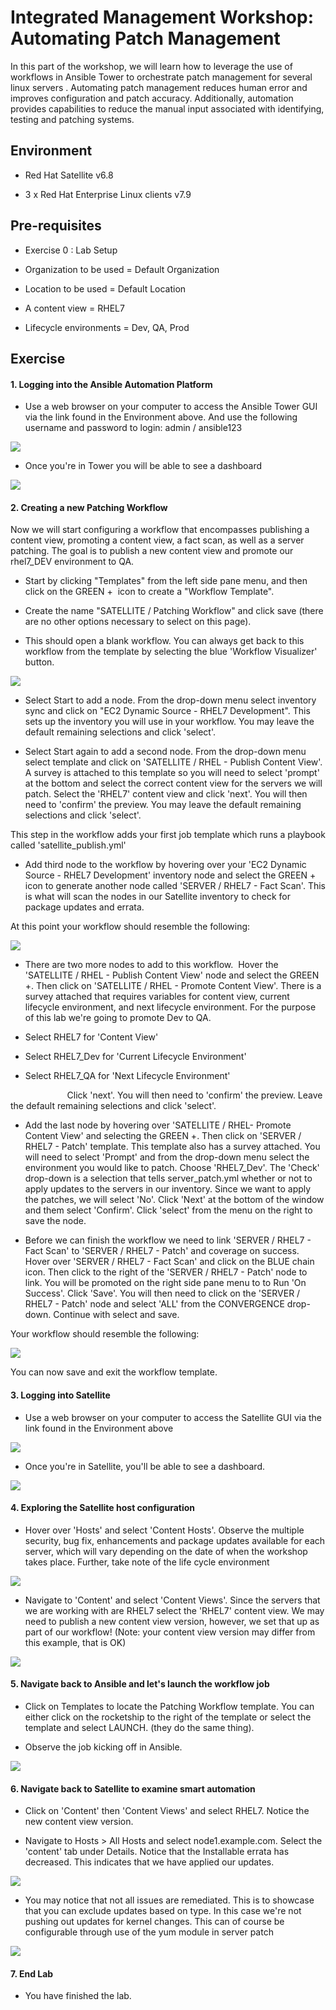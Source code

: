 Integrated Management Workshop: Automating Patch Management
===========================================================

In this part of the workshop, we will learn how to leverage the use of workflows in Ansible Tower to orchestrate patch management for several linux servers . Automating patch management reduces human error and improves configuration and patch accuracy. Additionally, automation provides capabilities to reduce the manual input associated with identifying, testing and patching systems. 

Environment
-----------

-   Red Hat Satellite v6.8

-   3 x Red Hat Enterprise Linux clients v7.9

Pre-requisites 
---------------

-   Exercise 0 : Lab Setup

-   Organization to be used = Default Organization

-   Location to be used = Default Location

-   A content view = RHEL7

-   Lifecycle environments = Dev, QA, Prod

Exercise
--------

#### 1\. Logging into the Ansible Automation Platform

-   Use a web browser on your computer to access the Ansible Tower GUI via the link found in the Environment above. And use the following username and password to login: admin / ansible123

![](https://lh5.googleusercontent.com/EBIf_BZxQc4PRn7QSESaQ5Z9sJ3HBMWCBMi-emrz421t_RF7puh2Evrhblke3i9cUEH6fkqWdKvTgvmHB5oWUGkDT2D8Cs65FIdpTf_si9bg_nbqEvLQjV4vWB3Ui-JCDbyyDXII)

-   Once you're in Tower you will be able to see a dashboard

![](https://lh6.googleusercontent.com/eMeUqr6L3P_O-YjRDLfxJ5FSKze9wypgTW9gbotRkU1wjBrZ7O8NGAxZ86yvTsb6yuc8BeMqCGSy0RUeRSKyD7U2C1yHkp86kDTARExzcMz-7MgQGpJMnMp__iOYZi2hObQyPNUK)

#### 2\. Creating a new Patching Workflow

Now we will start configuring a workflow that encompasses publishing a content view, promoting a content view, a fact scan, as well as a server patching. The goal is to publish a new content view and promote our rhel7_DEV environment to QA.

-   Start by clicking "Templates" from the left side pane menu, and then click on the GREEN +  icon to create a "Workflow Template".

-   Create the name "SATELLITE / Patching Workflow" and click save (there are no other options necessary to select on this page).

-   This should open a blank workflow. You can always get back to this workflow from the template by selecting the blue 'Workflow Visualizer' button.

![](https://lh5.googleusercontent.com/9-aMtjHlxDWDbBuudPzmzk5GSOB1yfHE7BEHOQTmKZnam-bwDUmQEwVQ_wzYWYZEicuMS0TH7M2KmNkfJ0L9I8ZG9POVpmXBoaTkNhmw3AzDMJvDg4sIUFcTDUT92MNzoEl56QFF)

-   Select Start to add a node. From the drop-down menu select inventory sync and click on "EC2 Dynamic Source - RHEL7 Development". This sets up the inventory you will use in your workflow. You may leave the default remaining selections and click 'select'.

-   Select Start again to add a second node. From the drop-down menu select template and click on 'SATELLITE / RHEL - Publish Content View'. A survey is attached to this template so you will need to select 'prompt' at the bottom and select the correct content view for the servers we will patch. Select the 'RHEL7' content view and click 'next'. You will then need to 'confirm' the preview. You may leave the default remaining selections and click 'select'.

This step in the workflow adds your first job template which runs a playbook called 'satellite_publish.yml'

-   Add third node to the workflow by hovering over your 'EC2 Dynamic Source - RHEL7 Development' inventory node and select the GREEN + icon to generate another node called 'SERVER / RHEL7 - Fact Scan'. This is what will scan the nodes in our Satellite inventory to check for package updates and errata.

At this point your workflow should resemble the following:

![](https://lh5.googleusercontent.com/klMOgyLq2WU9n-HLfmGNK_6pfnzPdCvWmtHmkpA8wbLyovxA3yUd9secxvV7i-sRcpK15xKFJICKNPXCb7UUBPfR4snw3mm_9eIETcUbur2oUkzmQ54NVjL19LV8CnWPPG6dfd10)

-   There are two more nodes to add to this workflow.  Hover the 'SATELLITE / RHEL - Publish Content View' node and select the GREEN +. Then click on 'SATELLITE / RHEL - Promote Content View'. There is a survey attached that requires variables for content view, current lifecycle environment, and next lifecycle environment. For the purpose of this lab we're going to promote Dev to QA. 

-   Select RHEL7 for 'Content View'

-   Select RHEL7_Dev for 'Current Lifecycle Environment'

-   Select RHEL7_QA for 'Next Lifecycle Environment'

                       Click 'next'. You will then need to 'confirm' the preview. Leave the default remaining selections and click 'select'.

-   Add the last node by hovering over 'SATELLITE / RHEL- Promote Content View' and selecting the GREEN +. Then click on 'SERVER / RHEL7 - Patch' template. This template also has a survey attached. You will need to select 'Prompt' and from the drop-down menu select the environment you would like to patch. Choose 'RHEL7_Dev'. The 'Check' drop-down is a selection that tells server_patch.yml whether or not to apply updates to the servers in our inventory. Since we want to apply the patches, we will select 'No'. Click 'Next' at the bottom of the window and them select 'Confirm'. Click 'select' from the menu on the right to save the node.

-   Before we can finish the workflow we need to link 'SERVER / RHEL7 - Fact Scan' to 'SERVER / RHEL7 - Patch' and coverage on success. Hover over 'SERVER / RHEL7 - Fact Scan' and click on the BLUE chain icon. Then click to the right of the 'SERVER / RHEL7 - Patch' node to link. You will be promoted on the right side pane menu to to Run 'On Success'. Click 'Save'. You will then need to click on the 'SERVER / RHEL7 - Patch' node and select 'ALL' from the CONVERGENCE drop-down. Continue with select and save.

Your workflow should resemble the following:

![](https://lh5.googleusercontent.com/PWyCt58ONFccjZoh-SAZpaI88d5DoN5XCyY4wMKuihD8qJpoZSk9yPSz2UPBHcDvzan62QhSDVvh_5Uyz3i_ZLQIHrjUN4RPr0lHsNXy9napL6R8KOjwCeTuC5hW6idj_lKJZfhs)

You can now save and exit the workflow template.

#### 3\. Logging into Satellite 

-   Use a web browser on your computer to access the Satellite GUI via the link found in the Environment above

![](https://lh5.googleusercontent.com/7Bt_ynJlxhLW9GKz-OmDVSMrB2WJLg8q9ZcKu4p-JoKmY3U5GFrgZOoFlhROuN7EeRM2uBwxyuNMLn4qfHuvUk-p0eMiXPfhV73YsMRdHrgiS8yu_RUnfmntOTAbvXOWJfQfzOZc)

-   Once you're in Satellite, you'll be able to see a dashboard.

![](https://lh4.googleusercontent.com/haE5LMLOZpytAxs9Jk0AQRYRMeF5I-YRFIw-2oeS5H7jeMDFi5cNn6UHBc3z39w6CZrwNskZuIFCub6c4QPwPCBZS59NxTv18Ydt7M2iA8x1sch8g35h8E7686BUsXiVaDITcEC7)

#### 4\. Exploring the Satellite host configuration

-   Hover over 'Hosts' and select 'Content Hosts'. Observe the multiple security, bug fix, enhancements and package updates available for each server, which will vary depending on the date of when the workshop takes place. Further, take note of the life cycle environment 

![](https://lh4.googleusercontent.com/wj75VKDZGGS1BmRsrmPBNmGcCAmKA25h9nKy1FkYLc9sPPvH1ut8e_pIWdGc8q1X9HAraUEItgjC_7AU65Itb3A3HkuWRB4Zb4-RFIFo1Q8saDakD6m_8Wz5-I--VqkW_W7FaXsW)

-   Navigate to 'Content' and select 'Content Views'. Since the servers that we are working with are RHEL7 select the 'RHEL7' content view. We may need to publish a new content view version, however, we set that up as part of our workflow! (Note: your content view version may differ from this example, that is OK)

![](https://lh6.googleusercontent.com/T5Df-Qo6GcSaUapZoZ5hsr92KWFlEMWtRs4XmuiJQUAcAISsD27D7GqJ9nmM5wOZHFpNylkWNGRZZaGFHSlJEKlCKxBAQlULxdigYXUAVvfG_pUQumnElyIOfNBkDrn50N6m4VTh)

#### 5\. Navigate back to Ansible and let's launch the workflow job

-   Click on Templates to locate the Patching Workflow template. You can either click on the rocketship to the right of the template or select the template and select LAUNCH. (they do the same thing). 

-   Observe the job kicking off in Ansible. 

![](https://lh4.googleusercontent.com/zYbow9VVhN6NbKBG24TVuaEZZficvaRDYeluLqdA73LSo-VpTdW-iQosnYxb_HGZpuZDIrFlrpwdChXn-utl-Nk3LZbWBOHKqGDaeZwIsu2S5gNEFPFyGPwgieKNqhMGfoEE3duc)

#### 6\. Navigate back to Satellite to examine smart automation

-   Click on 'Content' then 'Content Views' and select RHEL7. Notice the new content view version.

-   Navigate to Hosts > All Hosts and select node1.example.com. Select the 'content' tab under Details. Notice that the Installable errata has decreased. This indicates that we have applied our updates.

![](https://lh5.googleusercontent.com/IUBqdqDxA_NyUeWD8eI1gpVqwvKOg4hePvjJ1kbR9aMBzjq-raodXeopzRLU90Unn6qsDJ2erV2CCQxCLPyJIPKeSaVTI7CvfpG1oLz2RUY0GIbpPMYd6Ed5PIfdjpwViLNQ1Xe9)

-   You may notice that not all issues are remediated. This is to showcase that you can exclude updates based on type. In this case we're not pushing out updates for kernel changes. This can of course be configurable through use of the yum module in server patch

![](https://lh6.googleusercontent.com/jf_aZVIk4hNCVKM4Nb49q_OLO18VAWPDcGtJVPaWr8mjosjbw7NjnrLm4r4Jbg2AmQlmCR3EuqKKEFM5LOFKhFspao_65_heKRAmgVkEKjgQhFUO2a6WREkztjpXSzqsLxS9gkoX)

#### 7\. End Lab

-   You have finished the lab.
